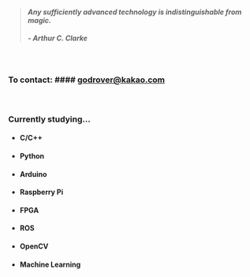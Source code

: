 > #### *Any sufficiently advanced technology is indistinguishable from magic.*
> ##### - Arthur C. Clarke

　

### To contact: #### **godrover@kakao.com**

　

### Currently studying...

- #### C/C++

- #### Python

- #### Arduino

- #### Raspberry Pi

- #### FPGA
  
- #### ROS

- #### OpenCV

- #### Machine Learning
